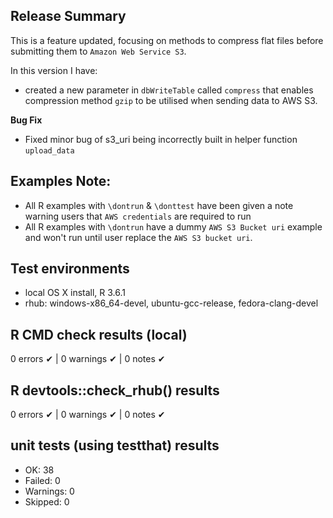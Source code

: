 ## Release Summary
This is a feature updated, focusing on methods to compress flat files before submitting them to `Amazon Web Service S3`. 

In this version I have:
* created a new parameter in `dbWriteTable` called `compress` that enables compression method `gzip` to be utilised when sending data to AWS S3.

**Bug Fix**
* Fixed minor bug of s3_uri being incorrectly built in helper function `upload_data`

## Examples Note:
* All R examples with `\dontrun` & `\donttest` have been given a note warning users that `AWS credentials` are required to run
* All R examples with `\dontrun` have a dummy `AWS S3 Bucket uri` example and won't run until user replace the `AWS S3 bucket uri`.

## Test environments
* local OS X install, R 3.6.1
* rhub: windows-x86_64-devel, ubuntu-gcc-release, fedora-clang-devel

## R CMD check results (local)
0 errors ✔ | 0 warnings ✔ | 0 notes ✔

## R devtools::check_rhub() results
0 errors ✔ | 0 warnings ✔ | 0 notes ✔

## unit tests (using testthat) results
* OK:       38
* Failed:   0
* Warnings: 0
* Skipped:  0